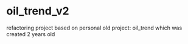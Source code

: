 # oil_trend_v2
refactoring project based on personal old project: oil_trend which was created 2 years old
